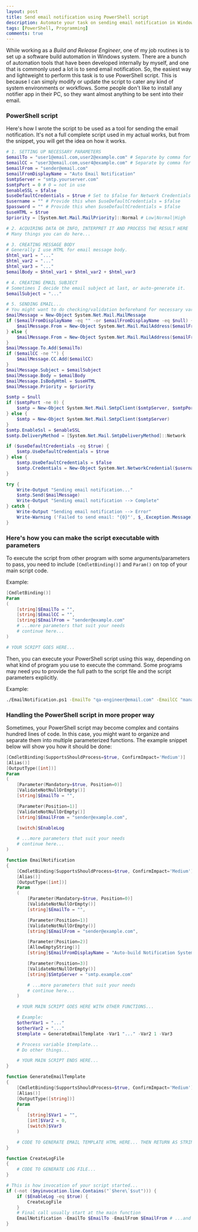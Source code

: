 ```yaml
---
layout: post
title: Send email notification using PowerShell script
description: Automate your task on sending email notification in Windows system using PowerShell script and Windows SMTP Client.
tags: [PowerShell, Programming]
comments: true
---
```


While working as a _Build and Release Engineer_, one of my job routines is to set up a software build automation in Windows system. There are a bunch of automation tools that have been developed internally by myself, and one that is commonly used a lot is to send email notification. So, the easiest way and lightweight to perform this task is to use PowerShell script. This is because I can simply modify or update the script to cater any kind of system environments or workflows. Some people don't like to install any notifier app in their PC, so they want almost anything to be sent into their email.



### PowerShell script

Here's how I wrote the script to be used as a tool for sending the email notification. It's not a full complete script used in my actual works, but from the snippet, you will get the idea on how it works.

```powershell
# 1. SETTING UP NECESSARY PARAMETERS
$emailTo = "user1@email.com,user2@example.com" # Separate by comma for multiple email addresses
$emailCC = "user3@email.com,user4@example.com" # Separate by comma for multiple email addresses
$emailFrom = "sender@email.com"
$emailFromDisplayName = "Auto Email Notification"
$smtpServer = "smtp.yourserver.com"
$smtpPort = 0 # 0 = not in use
$enableSSL = $false
$useDefaultCredentials = $true # Set to $false for Network Credentials
$username = "" # Provide this when $useDefaultCredentials = $false
$password = "" # Provide this when $useDefaultCredentials = $false
$useHTML = $true
$priority = [System.Net.Mail.MailPriority]::Normal # Low|Normal|High

# 2. ACQUIRING DATA OR INFO, INTERPRET IT AND PROCESS THE RESULT HERE
# Many things you can do here...

# 3. CREATING MESSAGE BODY
# Generally I use HTML for email message body.
$html_var1 = "..."
$html_var2 = "..."
$html_var3 = "..."
$emailBody = $html_var1 + $html_var2 + $html_var3

# 4. CREATING EMAIL SUBJECT
# Sometimes I decide the email subject at last, or auto-generate it.
$emailSubject = "..."

# 5. SENDING EMAIL...
# You might want to do checking/validation beforehand for necessary variables
$mailMessage = New-Object System.Net.Mail.MailMessage
if ($emailFromDisplayName -eq "" -or $emailFromDisplayName -eq $null) {
    $mailMessage.From = New-Object System.Net.Mail.MailAddress($emailFrom)
} else {
    $mailMessage.From = New-Object System.Net.Mail.MailAddress($emailFrom, $emailFromDisplayName)
}
$mailMessage.To.Add($emailTo)
if ($emailCC -ne "") {
    $mailMessage.CC.Add($emailCC)
}
$mailMessage.Subject = $emailSubject
$mailMessage.Body = $emailBody
$mailMessage.IsBodyHtml = $useHTML
$mailMessage.Priority = $priority

$smtp = $null
if ($smtpPort -ne 0) {
    $smtp = New-Object System.Net.Mail.SmtpClient($smtpServer, $smtpPort)
} else {
    $smtp = New-Object System.Net.Mail.SmtpClient($smtpServer)
}
$smtp.EnableSsl = $enableSSL
$smtp.DeliveryMethod = [System.Net.Mail.SmtpDeliveryMethod]::Network

if ($useDefaultCredentials -eq $true) {
    $smtp.UseDefaultCredentials = $true
} else {
    $smtp.UseDefaultCredentials = $false
    $smtp.Credentials = New-Object System.Net.NetworkCredential($username, $password)
}

try {
    Write-Output "Sending email notification..."
    $smtp.Send($mailMessage)
    Write-Output "Sending email notification --> Complete"
} catch {
    Write-Output "Sending email notification --> Error"
    Write-Warning ('Failed to send email: "{0}"', $_.Exception.Message)
}
```



### Here's how you can make the script executable with parameters

To execute the script from other program with some arguments/parameters to pass, you need to include `[CmdletBinding()]` and `Param()` on top of your main script code.

Example:

```powershell
[CmdletBinding()]
Param
(
    [string]$EmailTo = "",
    [string]$EmailCC = "",
    [string]$EmailFrom = "sender@example.com"
    # ...more parameters that suit your needs
    # continue here...
)

# YOUR SCRIPT GOES HERE...
```

Then, you can execute your PowerShell script using this way, depending on what kind of program you use to execute the command. Some programs may need you to provide the full path to the script file and the script parameters explicitly.

Example:

```sh
./EmailNotification.ps1 -EmailTo "qa-engineer@email.com" -EmailCC "manager@email.com" ...
```



### Handling the PowerShell script in more proper way

Sometimes, your PowerShell script may become complex and contains hundred lines of code. In this case, you might want to organize and separate them into multiple parameterized functions. The example snippet below will show you how it should be done:

```powershell
[CmdletBinding(SupportsShouldProcess=$true, ConfirmImpact='Medium')]
[Alias()]
[OutputType([int])]
Param
(
    [Parameter(Mandatory=$true, Position=0)]
    [ValidateNotNullOrEmpty()]
    [string]$EmailTo = "",

    [Parameter(Position=1)]
    [ValidateNotNullOrEmpty()]
    [string]$EmailFrom = "sender@example.com",

    [switch]$EnableLog

    # ...more parameters that suit your needs
    # continue here...
)

function EmailNotification
{
    [CmdletBinding(SupportsShouldProcess=$true, ConfirmImpact='Medium')]
    [Alias()]
    [OutputType([int])]
    Param
    (
        [Parameter(Mandatory=$true, Position=0)]
        [ValidateNotNullOrEmpty()]
        [string]$EmailTo = "",

        [Parameter(Position=1)]
        [ValidateNotNullOrEmpty()]
        [string]$EmailFrom = "sender@example.com",

        [Parameter(Position=2)]
        [AllowEmptyString()]
        [string]$EmailFromDisplayName = "Auto-build Notification System",

        [Parameter(Position=3)]
        [ValidateNotNullOrEmpty()]
        [string]$SmtpServer = "smtp.example.com"

        # ...more parameters that suit your needs
        # continue here...
    )

    # YOUR MAIN SCRIPT GOES HERE WITH OTHER FUNCTIONS...

    # Example:
    $otherVar1 = "..."
    $otherVar2 = "..."
    $template = GenerateEmailTemplate -Var1 "..." -Var2 1 -Var3

    # Process variable $template...
    # Do other things...

    # YOUR MAIN SCRIPT ENDS HERE...
}

function GenerateEmailTemplate
{
    [CmdletBinding(SupportsShouldProcess=$true, ConfirmImpact='Medium')]
    [Alias()]
    [OutputType([string])]
    Param
    (
        [string]$Var1 = "",
        [int]$Var2 = 0,
        [switch]$Var3
    )

    # CODE TO GENERATE EMAIL TEMPLATE HTML HERE... THEN RETURN AS STRING.
}

function CreateLogFile
{
    # CODE TO GENERATE LOG FILE...
}

# This is how invocation of your script started...
if (-not ($myinvocation.line.Contains("`$here\`$sut"))) {
    if ($EnableLog -eq $true) {
        CreateLogFile
    }
    # Final call usually start at the main function
    EmailNotification -EmailTo $EmailTo -EmailFrom $EmailFrom # ...and more parameters here...
}
```